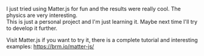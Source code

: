I just tried using Matter.js for fun and the results were really cool. The physics are very interesting.  
This is just a personal project and I'm just learning it. Maybe next time I'll try to develop it further.  

Visit Matter.js if you want to try it, there is a complete tutorial and interesting examples: 
https://brm.io/matter-js/
